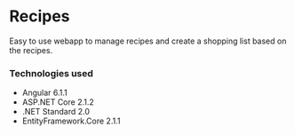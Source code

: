 # Recipes

Easy to use webapp to manage recipes and create a shopping list based on the recipes. 

### Technologies used
- Angular 6.1.1 
- ASP.NET Core 2.1.2 
- .NET Standard 2.0
- EntityFramework.Core 2.1.1
